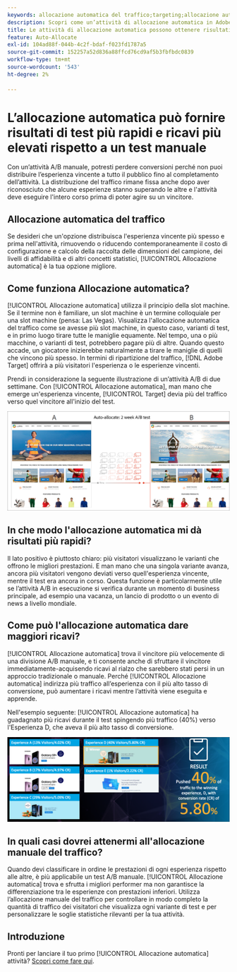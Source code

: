 ```yaml
---
keywords: allocazione automatica del traffico;targeting;allocazione automatica;allocazione automatica
description: Scopri come un’attività di allocazione automatica in Adobe [!DNL Target] identifica un vincitore tra due o più esperienze e ridistribuisce automaticamente più traffico per il vincitore.
title: Le attività di allocazione automatica possono ottenere risultati più rapidi e ricavi più elevati?
feature: Auto-Allocate
exl-id: 104ad88f-044b-4c2f-bdaf-f023fd1787a5
source-git-commit: 152257a52d836a88ffcd76cd9af5b3fbfbdc0839
workflow-type: tm+mt
source-wordcount: '543'
ht-degree: 2%

---
```


# L’allocazione automatica può fornire risultati di test più rapidi e ricavi più elevati rispetto a un test manuale

Con un’attività A/B manuale, potresti perdere conversioni perché non puoi distribuire l’esperienza vincente a tutto il pubblico fino al completamento dell’attività. La distribuzione del traffico rimane fissa anche dopo aver riconosciuto che alcune esperienze stanno superando le altre e l&#39;attività deve eseguire l&#39;intero corso prima di poter agire su un vincitore.

## Allocazione automatica del traffico

Se desideri che un&#39;opzione distribuisca l&#39;esperienza vincente più spesso e prima nell&#39;attività, rimuovendo o riducendo contemporaneamente il costo di configurazione e calcolo della raccolta delle dimensioni del campione, dei livelli di affidabilità e di altri concetti statistici, [!UICONTROL Allocazione automatica] è la tua opzione migliore.

## Come funziona Allocazione automatica?

[!UICONTROL Allocazione automatica] utilizza il principio della slot machine. Se il termine non è familiare, un slot machine è un termine colloquiale per una slot machine (pensa: Las Vegas). Visualizza l&#39;allocazione automatica del traffico come se avesse più slot machine, in questo caso, varianti di test, e in primo luogo tirare tutte le maniglie equamente. Nel tempo, una o più macchine, o varianti di test, potrebbero pagare più di altre. Quando questo accade, un giocatore inizierebbe naturalmente a tirare le maniglie di quelli che vincono più spesso. In termini di ripartizione del traffico, [!DNL Adobe Target] offrirà a più visitatori l&#39;esperienza o le esperienze vincenti.

Prendi in considerazione la seguente illustrazione di un’attività A/B di due settimane. Con [!UICONTROL Allocazione automatica], man mano che emerge un&#39;esperienza vincente, [!UICONTROL Target] devia più del traffico verso quel vincitore all&#39;inizio del test.

![Illustrazione di Allocazione automatica](/help/main/c-activities/automated-traffic-allocation/assets/Auto-Allocate-test.png)

## In che modo l&#39;allocazione automatica mi dà risultati più rapidi?

Il lato positivo è piuttosto chiaro: più visitatori visualizzano le varianti che offrono le migliori prestazioni. E man mano che una singola variante avanza, ancora più visitatori vengono deviati verso quell&#39;esperienza vincente, mentre il test era ancora in corso. Questa funzione è particolarmente utile se l’attività A/B in esecuzione si verifica durante un momento di business principale, ad esempio una vacanza, un lancio di prodotto o un evento di news a livello mondiale.

## Come può l&#39;allocazione automatica dare maggiori ricavi?

[!UICONTROL Allocazione automatica] trova il vincitore più velocemente di una divisione A/B manuale, e ti consente anche di sfruttare il vincitore immediatamente-acquisendo ricavi al rialzo che sarebbero stati persi in un approccio tradizionale o manuale. Perché [!UICONTROL Allocazione automatica] indirizza più traffico all’esperienza con il più alto tasso di conversione, può aumentare i ricavi mentre l’attività viene eseguita e apprende.

Nell&#39;esempio seguente: [!UICONTROL Allocazione automatica] ha guadagnato più ricavi durante il test spingendo più traffico (40%) verso l&#39;Esperienza D, che aveva il più alto tasso di conversione.

![L&#39;allocazione automatica fornisce un&#39;illustrazione più dettagliata dei ricavi](/help/main/c-activities/automated-traffic-allocation/assets/five-experiences.png)

## In quali casi dovrei attenermi all&#39;allocazione manuale del traffico?

Quando devi classificare in ordine le prestazioni di ogni esperienza rispetto alle altre, è più applicabile un test A/B manuale. [!UICONTROL Allocazione automatica] trova e sfrutta i migliori performer ma non garantisce la differenziazione tra le esperienze con prestazioni inferiori. Utilizza l’allocazione manuale del traffico per controllare in modo completo la quantità di traffico dei visitatori che visualizza ogni variante di test e per personalizzare le soglie statistiche rilevanti per la tua attività.

## Introduzione

Pronti per lanciare il tuo primo [!UICONTROL Allocazione automatica] attività? [Scopri come fare qui](/help/main/c-activities/automated-traffic-allocation/automated-traffic-allocation.md).
